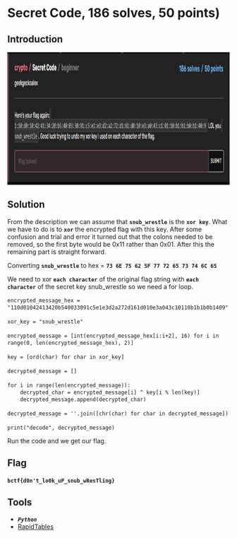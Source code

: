 # Secret Code, 186 solves, 50 points)

## Introduction

<p align="left">
  <img height=300 img src=./readme_assets/secret-challenge.PNG/>
</p>

## Solution

From the description we can assume that **`snub_wrestle`** is the **`xor key`**. What we have to do is to **`xor`** the encrypted flag with this key. After some confusion and trial and error it turned out that the colons needed to be removed, so the first byte would be 0x11 rather than 0x01. After this the remaining part is straight forward.

Converting **`snub_wrestle`** to hex = **`73 6E 75 62 5F 77 72 65 73 74 6C 65`**

We need to xor **`each character`** of the original flag string with **`each character`** of the secret key snub_wrestle so we need a for loop.

```
encrypted_message_hex = "110d01042413420b540033091c5e1e3d2a272d161d010e3a043c10110b1b1b0b1409"

xor_key = "snub_wrestle"

encrypted_message = [int(encrypted_message_hex[i:i+2], 16) for i in range(0, len(encrypted_message_hex), 2)]

key = [ord(char) for char in xor_key]

decrypted_message = []

for i in range(len(encrypted_message)):
    decrypted_char = encrypted_message[i] ^ key[i % len(key)]
    decrypted_message.append(decrypted_char)

decrypted_message = ''.join([chr(char) for char in decrypted_message])

print("decode", decrypted_message)
```
Run the code and we get our flag.

## Flag

**`bctf{d0n't_lo0k_uP_snub_wResTling}`**

## Tools

- ***`Python`***
- [RapidTables](https://www.rapidtables.com/convert/number/ascii-hex-bin-dec-converter.html)





